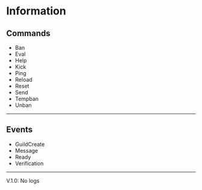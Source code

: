 # Information

## Commands
* Ban
* Eval
* Help
* Kick
* Ping
* Reload
* Reset
* Send
* Tempban
* Unban

___

## Events
* GuildCreate
* Message
* Ready
* Verification

___

V.1.0: No logs